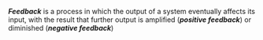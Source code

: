 ***Feedback*** is a process in which the output of a system eventually affects its input, with the result that further output is amplified (***positive feedback***) or diminished (***negative feedback***)